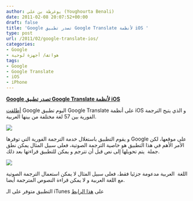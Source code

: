 ```yaml
---
author: يوغرطة بن علي (Youghourta Benali)
date: 2011-02-08 20:07:52+00:00
draft: false
title: 'Google تصدر تطبيق Google Translate لأنظمة iOS '
type: post
url: /2011/02/google-translate-ios/
categories:
- Google
- هواتف/ أجهزة لوحية
tags:
- Google
- Google Translate
- iOS
- iPhone
---
```


**[Google تصدر تطبيق Google Translate لأنظمة iOS](http://www.it-scoop.com/2011/02/google-translate-ios/)**


[أطلقت](http://googlemobile.blogspot.com/2011/02/introducing-google-translate-app-for.html) Google اليوم تطبيق Google Translate على أنظمة iOS و الذي يتيح الترجمة الفورية بين 57 لغة مختلفة من بينها العربية.

[![](http://a1.phobos.apple.com/us/r30/Purple/a4/1f/69/mzl.yxfkmcgb.320x480-75.jpg )
](http://www.it-scoop.com/2011/02/google-translate-ios/)

و يقوم التطبيق باستغلال خدمة الترجمة الفورية التي توفرها Google على موقعها، لكن الأمر الأهم في هذا التطبيق هو خاصية الترجمة الصوتية، فعلى سبيل المثال يمكن نطق جملة  يتم تحويلها إلى نص قبل أن تترجم و يمكن للتطبيق قراءتها بعد ذلك.

[![](http://3.bp.blogspot.com/_pcoA74Ez-Ks/TVGNNGpztlI/AAAAAAAAA5o/ORtGVgVkk-0/s320/image01.png )
](http://www.it-scoop.com/2011/02/google-translate-ios/)

اللغة  العربية مدعومة جزئيا فقط، فعلى سبيل المثال لا يمكن استعمال الترجمة الصوتية مع اللغة العربية و لا يمكن قراءة النصوص المترجمة أيضا.

التطبيق متوفر على الـ iTunes على [هذا الرابط](http://itunes.apple.com/us/app/google-translate/id414706506?mt=8&ls=1)
